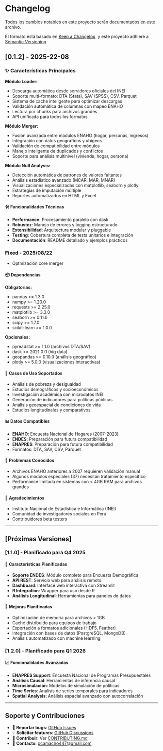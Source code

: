 # Changelog

Todos los cambios notables en este proyecto serán documentados en este archivo.

El formato está basado en [Keep a Changelog](https://keepachangelog.com/en/1.0.0/),
y este proyecto adhiere a [Semantic Versioning](https://semver.org/spec/v2.0.0.html).

## [0.1.2] - 2025-22-08

### ✨ Características Principales

**Módulo Loader:**
- Descarga automática desde servidores oficiales del INEI
- Soporte multi-formato: DTA (Stata), SAV (SPSS), CSV, Parquet
- Sistema de cache inteligente para optimizar descargas
- Validación automática de columnas con mapeo ENAHO
- Lectura por chunks para archivos grandes
- API unificada para todos los formatos

**Módulo Merger:**
- Fusión avanzada entre módulos ENAHO (hogar, personas, ingresos)
- Integración con datos geográficos y ubigeos
- Validación de compatibilidad entre módulos
- Manejo inteligente de duplicados y conflictos
- Soporte para análisis multinivel (vivienda, hogar, persona)

**Módulo Null Analysis:**
- Detección automática de patrones de valores faltantes
- Análisis estadístico avanzado (MCAR, MAR, MNAR)
- Visualizaciones especializadas con matplotlib, seaborn y plotly
- Estrategias de imputación múltiple
- Reportes automatizados en HTML y Excel

#### 🛠️ Funcionalidades Técnicas

- **Performance**: Procesamiento paralelo con dask
- **Robustez**: Manejo de errores y logging estructurado
- **Extensibilidad**: Arquitectura modular y pluggable
- **Testing**: Cobertura completa de tests unitarios e integración
- **Documentación**: README detallado y ejemplos prácticos

### Fixed - 2025/08/22

- Optmización core merger

#### 📦 Dependencias

**Obligatorias:**
- pandas >= 1.3.0
- numpy >= 1.20.0
- requests >= 2.25.0
- matplotlib >= 3.3.0
- seaborn >= 0.11.0
- scipy >= 1.7.0
- scikit-learn >= 1.0.0

**Opcionales:**
- pyreadstat >= 1.1.0 (archivos DTA/SAV)
- dask >= 2021.0.0 (big data)
- geopandas >= 0.10.0 (análisis geográfico)
- plotly >= 5.0.0 (visualizaciones interactivas)

#### 🎯 Casos de Uso Soportados

- Análisis de pobreza y desigualdad
- Estudios demográficos y socioeconómicos
- Investigación académica con microdatos INEI
- Generación de indicadores para políticas públicas
- Análisis geoespacial de condiciones de vida
- Estudios longitudinales y comparativos

#### 📊 Datos Compatibles

- **ENAHO**: Encuesta Nacional de Hogares (2007-2023)
- **ENDES**: Preparación para futura compatibilidad
- **ENAPRES**: Preparación para futura compatibilidad
- Formatos: DTA, SAV, CSV, Parquet

#### 🐛 Problemas Conocidos

- Archivos ENAHO anteriores a 2007 requieren validación manual
- Algunos módulos especiales (37) necesitan tratamiento específico
- Performance limitada en sistemas con < 4GB RAM para archivos grandes

#### 🙏 Agradecimientos

- Instituto Nacional de Estadística e Informática (INEI)
- Comunidad de investigadores sociales en Perú
- Contribuidores beta testers

---

## [Próximas Versiones]

### [1.1.0] - Planificado para Q4 2025

#### 🔮 Características Planificadas

- **Soporte ENDES**: Módulo completo para Encuesta Demográfica
- **API REST**: Servicio web para análisis remoto
- **Dashboard**: Interface web interactiva con Streamlit
- **R Integration**: Wrapper para uso desde R
- **Análisis Longitudinal**: Herramientas para paneles de datos

#### 🚀 Mejoras Planificadas

- Optimización de memoria para archivos > 1GB
- Caché distribuido para equipos de trabajo
- Exportación a formatos adicionales (HDF5, Feather)
- Integración con bases de datos (PostgreSQL, MongoDB)
- Análisis automatizado con machine learning

### [1.2.0] - Planificado para Q1 2026

#### 📈 Funcionalidades Avanzadas

- **ENAPRES Support**: Encuesta Nacional de Programas Presupuestales
- **Análisis Causal**: Herramientas de inferencia causal
- **Microsimulación**: Modelos de simulación de políticas
- **Time Series**: Análisis de series temporales para indicadores
- **Spatial Analysis**: Análisis espacial avanzado con autocorrelación

---

## Soporte y Contribuciones

- 🐛 **Reportar bugs**: [GitHub Issues](https://github.com/elpapx/enahopy/issues)
- 💡 **Solicitar features**: [GitHub Discussions](https://github.com/elpapx/enahopy/discussions)
- 🤝 **Contribuir**: Ver [CONTRIBUTING.md](CONTRIBUTING.md)
- 📧 **Contacto**: pcamacho447@gmail.com